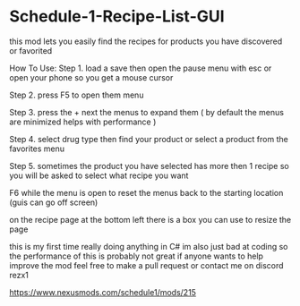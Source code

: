 # Schedule-1-Recipe-List-GUI

this mod lets you easily find the recipes for products you have discovered or favorited

How To Use:
Step 1.  load a save then open the pause menu with esc or open your phone so you get a mouse cursor

Step 2. press F5 to open them menu

Step 3. press the + next the menus to expand them ( by default the menus are minimized helps with performance )

Step 4. select drug type then find your product or select a product from the favorites menu

Step 5. sometimes the product you have selected has more then 1 recipe so you will be asked to select what recipe you want

F6 while the menu is open to reset the menus back to the starting location (guis can go off screen)

on the recipe page at the bottom left there is a box you can use to resize the page

this is my first time really doing anything in C# im also just bad at coding so the performance of this is probably not great if anyone wants to help improve the mod feel free to make a pull request or contact me on discord rezx1

https://www.nexusmods.com/schedule1/mods/215
